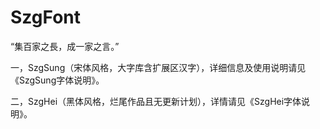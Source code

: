 # SzgFont
“集百家之長，成一家之言。”

一，SzgSung（宋体风格，大字库含扩展区汉字），详细信息及使用说明请见《SzgSung字体说明》。

二，SzgHei（黑体风格，烂尾作品且无更新计划），详情请见《SzgHei字体说明》。
